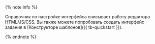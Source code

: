 
{% note info %}

Справочник по настройке интерфейса описывает работу редактора HTML/JS/CSS. Вы также можете попробовать создать интерфейс задания в [Конструкторе шаблонов]({{ tb-quickstart }}).

{% endnote %}
